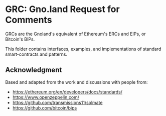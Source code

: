 # GRC: Gno.land Request for Comments

GRCs are the Gnoland's equivalent of Ethereum's ERCs and EIPs, or Bitcoin's BIPs.

This folder contains interfaces, examples, and implementations of standard smart-contracts and patterns.

## Acknowledgment

Based and adapted from the work and discussions with people from:

* https://ethereum.org/en/developers/docs/standards/
* https://www.openzeppelin.com/
* https://github.com/transmissions11/solmate
* https://github.com/bitcoin/bips

